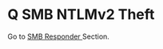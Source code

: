 # Q SMB NTLMv2 Theft

Go to [SMB Responder ](../active-directory/user-recon/smb-responder.md)Section.&#x20;
